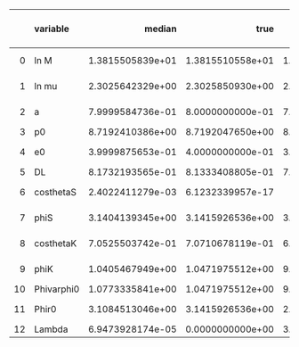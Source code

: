 |    | variable   |           median |             true |   percentile 2.5 perc |   percentile 97.5 perc |   one sigma relative precision |   correlation coefficient with Lambda |
|---:|:-----------|-----------------:|-----------------:|----------------------:|-----------------------:|-------------------------------:|--------------------------------------:|
|  0 | ln M       | 1.3815505839e+01 | 1.3815510558e+01 |      1.3815490019e+01 |       1.3815520999e+01 |               5.7255042196e-07 |                     -4.5340955424e-01 |
|  1 | ln mu      | 2.3025642329e+00 | 2.3025850930e+00 |      2.3025144859e+00 |       2.3025869745e+00 |               8.3240546079e-06 |                     -9.7300595427e-01 |
|  2 | a          | 7.9999584736e-01 | 8.0000000000e-01 |      7.9998374266e-01 |       8.0000670371e-01 |               7.3175823065e-06 |                     -5.5452371955e-01 |
|  3 | p0         | 8.7192410386e+00 | 8.7192047650e+00 |      8.7191655685e+00 |       8.7193335987e+00 |               4.9091048635e-06 |                      6.7995699017e-01 |
|  4 | e0         | 3.9999875653e-01 | 4.0000000000e-01 |      3.9999408099e-01 |       4.0000327720e-01 |               5.8624832863e-06 |                     -4.3324006835e-01 |
|  5 | DL         | 8.1732193565e-01 | 8.1333408805e-01 |      7.7008469445e-01 |       8.7625394905e-01 |               3.2873994683e-02 |                      4.6460886537e-02 |
|  6 | costhetaS  | 2.4022411279e-03 | 6.1232339957e-17 |     -4.3197761958e-02 |       4.8451778761e-02 |               1.0074082623e+01 |                      8.0754497266e-02 |
|  7 | phiS       | 3.1404139345e+00 | 3.1415926536e+00 |      3.1324301424e+00 |       3.1482559453e+00 |               1.2833443530e-03 |                     -2.1857733797e-01 |
|  8 | costhetaK  | 7.0525503742e-01 | 7.0710678119e-01 |      6.6993424895e-01 |       7.3833414118e-01 |               2.4780420528e-02 |                     -4.1965717789e-02 |
|  9 | phiK       | 1.0405467949e+00 | 1.0471975512e+00 |      9.6280815716e-01 |       1.1142412765e+00 |               3.7204400833e-02 |                     -7.7522125210e-02 |
| 10 | Phivarphi0 | 1.0773335841e+00 | 1.0471975512e+00 |      9.4524088761e-01 |       1.2120331563e+00 |               6.3663767354e-02 |                      3.1930112247e-01 |
| 11 | Phir0      | 3.1084513046e+00 | 3.1415926536e+00 |      2.9980833482e+00 |       3.2100080812e+00 |               1.7343284237e-02 |                     -4.8906479326e-01 |
| 12 | Lambda     | 6.9473928174e-05 | 0.0000000000e+00 |      3.2488687962e-06 |       2.3682524435e-04 |               7.6315703631e-01 |                      1.0000000000e+00 |